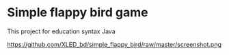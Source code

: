 # Simple flappy bird game

This project for education syntax Java 

https://github.com/XLED_bd/simple_flappy_bird/raw/master/screenshot.png
